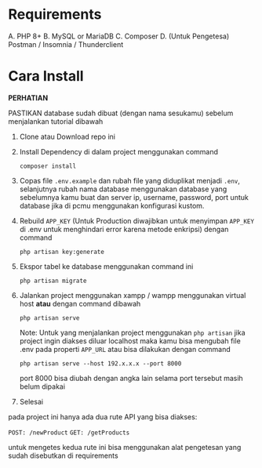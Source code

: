 # Requirements

A. PHP 8+
B. MySQL or MariaDB
C. Composer
D. (Untuk Pengetesa) Postman / Insomnia / Thunderclient

# Cara Install

**PERHATIAN**

PASTIKAN database sudah dibuat (dengan nama sesukamu) sebelum menjalankan tutorial dibawah

1. Clone atau Download repo ini
2. Install Dependency di dalam project menggunakan command
    ```
    composer install
    ```
3. Copas file `.env.example` dan rubah file yang diduplikat menjadi `.env`, selanjutnya rubah nama database menggunakan database yang sebelumnya kamu buat dan server ip, username, password, port untuk database jika di pcmu menggunakan konfigurasi kustom.

4. Rebuild `APP_KEY` (Untuk Production diwajibkan untuk menyimpan `APP_KEY` di .env untuk menghindari error karena metode enkripsi) dengan command
    ```
    php artisan key:generate
    ```
5. Ekspor tabel ke database menggunakan command ini
   ```
   php artisan migrate
   ```
6. Jalankan project menggunakan xampp / wampp menggunakan virtual host **atau** dengan command dibawah
    ```
    php artisan serve
    ```
    Note: Untuk yang menjalankan project menggunakan `php artisan` jika project ingin diakses diluar localhost maka kamu bisa mengubah file .env pada properti `APP_URL` atau bisa dilakukan dengan command
    ```
    php artisan serve --host 192.x.x.x --port 8000
    ```
    port 8000 bisa diubah dengan angka lain selama port tersebut masih belum dipakai
7. Selesai

pada project ini hanya ada dua rute API yang bisa diakses:

`POST: /newProduct` 
`GET: /getProducts` 

untuk mengetes kedua rute ini bisa menggunakan alat pengetesan yang sudah disebutkan di requirements
